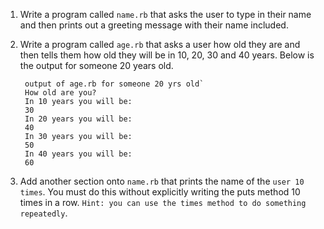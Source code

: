 1. Write a program called `name.rb` that asks the user to type in their name and then prints out a greeting message with their name included.

2. Write a program called  `age.rb` that asks a user how old they are and then tells them how old they will be in 10, 20, 30 and 40 years. Below is the output for someone 20 years old.


        output of age.rb for someone 20 yrs old`
        How old are you?
        In 10 years you will be:
        30
        In 20 years you will be:
        40
        In 30 years you will be:
        50
        In 40 years you will be:
        60
3. Add another section onto `name.rb` that prints the name of the `user 10 times`. You must do this without explicitly writing the puts method 10 times in a row. `Hint: you can use the times method to do something repeatedly`.